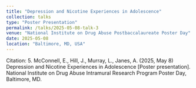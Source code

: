 ```yaml
---
title: "Depression and Nicotine Experiences in Adolescence"
collection: talks
type: "Poster Presentation"
permalink: /talks/2025-05-08-talk-3
venue: "National Institute on Drug Abuse Postbaccalaureate Poster Day"
date: 2025-05-08
location: "Baltimore, MD, USA"
---
```


Citation: 5.	McConnell, E., Hill, J., Murray, L., Janes, A. (2025, May 8) Depression and Nicotine Experiences in Adolescence [Poster presentation]. National Institute on Drug Abuse Intramural Research Program Poster Day, Baltimore, MD.

